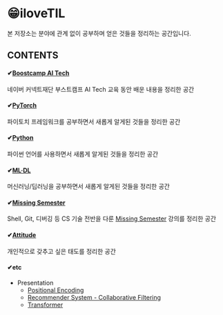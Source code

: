 # 😁iloveTIL
본 저장소는 분야에 관계 없이 공부하며 얻은 것들을 정리하는 공간입니다.

## CONTENTS

#### ✔[Boostcamp AI Tech](https://github.com/iloveslowfood/iloveTIL/tree/main/boostcamp_ai)

네이버 커넥트재단 부스트캠프 AI Tech 교육 동안 배운 내용을 정리한 공간

#### ✔[PyTorch](https://github.com/iloveslowfood/iloveTIL/tree/main/pytorch)

파이토치 프레임워크를 공부하면서 새롭게 알게된 것들을 정리한 공간

#### ✔[Python](https://github.com/iloveslowfood/iloveTIL/blob/main/Python.md)
파이썬 언어를 사용하면서 새롭게 알게된 것들을 정리한 공간

#### ✔[ML·DL](https://github.com/iloveslowfood/iloveTIL/blob/main/ML%C2%B7DL.md)
머신러닝/딥러닝을 공부하면서 새롭게 알게된 것들을 정리한 공간

#### ✔[Missing Semester](https://github.com/iloveslowfood/iloveTIL/tree/main/missingsemester_cambridge)

Shell, Git, 디버깅 등 CS 기술 전반을 다룬 [Missing Semester](https://www.youtube.com/c/MissingSemester/videos) 강의를 정리한 공간

#### ✔[Attitude](https://github.com/iloveslowfood/iloveTIL/blob/main/Attitude.md)
개인적으로 갖추고 싶은 태도를 정리한 공간

#### ✔etc

- Presentation
  - [Positional Encoding](https://github.com/iloveslowfood/iloveTIL/blob/main/boostcamp_ai/etc/%5BPT%5D%20Sinusoidal%20Positional%20Encoding.pdf)
  - [Recommender System - Collaborative Filtering](https://github.com/iloveslowfood/iloveTIL/blob/main/boostcamp_ai/etc/%5BPT%5D%20Recommender%20System%20-%20Collaborative%20Filtering.pdf)
  - [Transformer](https://github.com/iloveslowfood/iloveTIL/blob/main/boostcamp_ai/etc/%5BPT%5D%20Transformer.pdf)
  
  